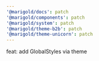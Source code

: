 ```yaml
---
'@marigold/docs': patch
'@marigold/components': patch
'@marigold/system': patch
'@marigold/theme-b2b': patch
'@marigold/theme-unicorn': patch
---
```


feat: add GlobalStyles via theme
